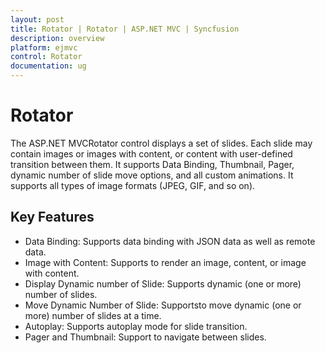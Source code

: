 ```yaml
---
layout: post
title: Rotator | Rotator | ASP.NET MVC | Syncfusion
description: overview
platform: ejmvc
control: Rotator
documentation: ug
---
```


# Rotator

The ASP.NET MVCRotator control displays a set of slides. Each slide may contain images or images with content, or content with user-defined transition between them. It supports Data Binding, Thumbnail, Pager, dynamic number of slide move options, and all custom animations. It supports all types of image formats (JPEG, GIF, and so on).

## Key Features

* Data Binding: Supports data binding with JSON data as well as remote data.
* Image with Content: Supports to render an image, content, or image with content.
* Display Dynamic number of Slide: Supports dynamic (one or more) number of slides.
* Move Dynamic Number of Slide: Supportsto move dynamic (one or more) number of slides at a time.
* Autoplay: Supports autoplay mode for slide transition.
* Pager and Thumbnail: Support to navigate between slides.